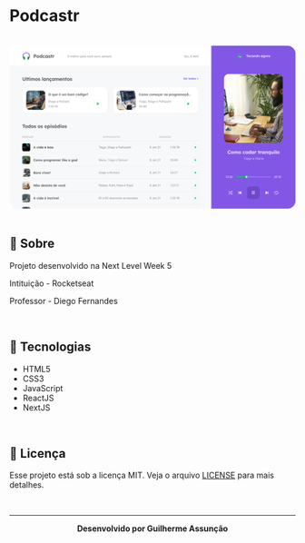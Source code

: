 # Podcastr

<br>

<div align="center">
  <img src="figma/Home.png" alt="Podcastr">
</div>

<br>

## :bookmark_tabs: Sobre

Projeto desenvolvido na Next Level Week 5

Intituição - Rocketseat

Professor - Diego Fernandes

<br>

## :rocket: Tecnologias

- HTML5
- CSS3
- JavaScript
- ReactJS
- NextJS


<br>

## :green_book: Licença 

Esse projeto está sob a licença MIT. Veja o arquivo [LICENSE](LICENSE) para mais detalhes.

<br>

---

<div align="center">
    <b>Desenvolvido por Guilherme Assunção</b>
</div>
